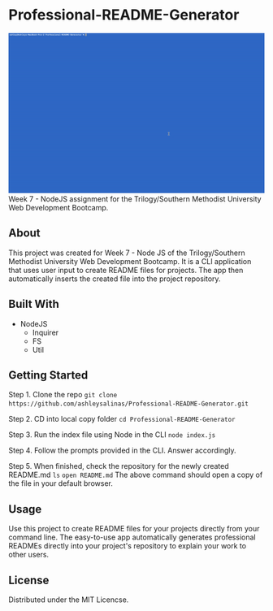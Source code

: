# Professional-README-Generator
![](prg.gif)
Week 7 - NodeJS assignment for the Trilogy/Southern Methodist University Web Development Bootcamp.

## About
This project was created for Week 7 - Node JS of the Trilogy/Southern Methodist University Web Development Bootcamp. It is a CLI application that uses user input to create README files for projects. The app then automatically inserts the created file into the project repository.

## Built With
* NodeJS
  * Inquirer
  * FS
  * Util

## Getting Started
   Step 1. Clone the repo
  ``` git clone https://github.com/ashleysalinas/Professional-README-Generator.git ```
  
  Step 2. CD into local copy folder 
  ``` cd Professional-README-Generator ```
  
  Step 3. Run the index file using Node in the CLI
  ``` node index.js ```
  
  Step 4. Follow the prompts provided in the CLI. Answer accordingly.
  
  Step 5. When finished, check the repository for the newly created README.md
  ``` ls ```
  ``` open README.md ```
    The above command should open a copy of the file in your default browser.
  
  
  ## Usage
 Use this project to create README files for your projects directly from your command line. The easy-to-use app automatically generates professional READMEs directly into your project's repository to explain your work to other users.
 
 ## License
 Distributed under the MIT Licencse.
 
